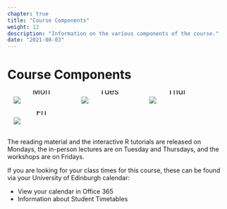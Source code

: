 ```yaml
---
chapter: true
title: "Course Components"
weight: 12
description: "Information on the various components of the course."
date: "2021-08-03"
---
```


<style>
/* Three image containers (use 25% for four, and 50% for two, etc) */
.column {
  float: left;
  width: 25%;
  min-width: 25%;
  padding: 1em;
  white-space: normal;
}

/* Clear floats after image containers */
.row::after {
  content: "";
  clear: both;
  display: table;
  white-space: normal;
}
</style>

# Course Components

<div class="row">
  <div class="column">
    <img src="/images/overview/book.png">
    <p style="margin-top: -40px; text-align: center; font-size: 2vw; overflow:hidden;">Mon</p>
  </div>
  <div class="column">
    <img src="/images/overview/laptop.png">
    <p style="margin-top: -40px; text-align: center; font-size: 2vw; overflow:hidden;">Tues</p>
  </div>
  <div class="column">
    <img src="/images/overview/lecture.png">
    <p style="margin-top: -40px; text-align: center; font-size: 2vw; overflow:hidden;">Thur</p>
  </div>
  <div class="column">
    <img src="/images/overview/round-table.png">
    <p style="margin-top: -40px; text-align: center; font-size: 2vw; overflow:hidden;">Fri</p>
  </div>
</div>

The reading material and the interactive R tutorials are released on Mondays, the in-person lectures are on Tuesday and Thursdays, and the workshops are on Fridays.

<p style="text-align: left">
If you are looking for your class times for this course, these can be found via your University of Edinburgh calendar:
</p>

<ul>
  <li><a id="timetable">View your calendar in Office 365</a></li>
  <li><a id="timetableInfo">Information about Student Timetables</a></li>
</ul>
